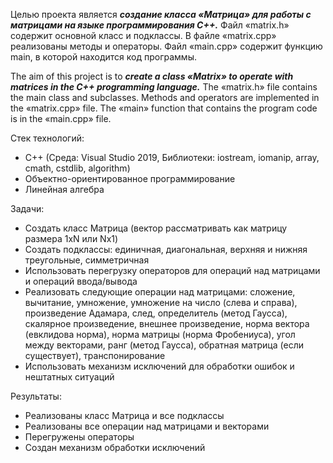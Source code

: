 Целью проекта является ***создание класса «Матрица» для работы с матрицами на языке программирования C++.*** Файл «matrix.h» содержит основной класс и подклассы. В файле «matrix.cpp» реализованы методы и операторы. Файл «main.cpp» содержит функцию main, в которой находится код программы. 

The aim of this project is to ***create a class «Matrix» to operate with matrices in the C++ programming language.*** The «matrix.h» file contains the main class and subclasses. Methods and operators are implemented in the «matrix.cpp» file. The «main» function that contains the program code is in the «main.cpp» file.

Стек технологий:
- С++ (Среда: Visual Studio 2019, Библиотеки: iostream, iomanip, array, cmath, cstdlib, algorithm)
- Объектно-ориентированное программирование
- Линейная алгебра

Задачи:
- Создать класс Матрица (вектор рассматривать как матрицу размера 1xN или Nx1)
- Создать подклассы: единичная, диагональная, верхняя и нижняя треугольные, симметричная
- Использовать перегрузку операторов для операций над матрицами и операций ввода/вывода
- Реализовать следующие операции над матрицами: сложение, вычитание, умножение, умножение на число (слева и справа), произведение Адамара, след, определитель (метод Гаусса), скалярное произведение, внешнее произведение, норма вектора (евклидова норма), норма матрицы (норма Фробениуса), угол между векторами, ранг (метод Гаусса), обратная матрица (если существует), транспонирование
- Использовать механизм исключений для обработки ошибок и нештатных ситуаций

Результаты:
- Реализованы класс Матрица и все подклассы
- Реализованы все операции над матрицами и векторами
- Перегружены операторы
- Создан механизм обработки исключений
